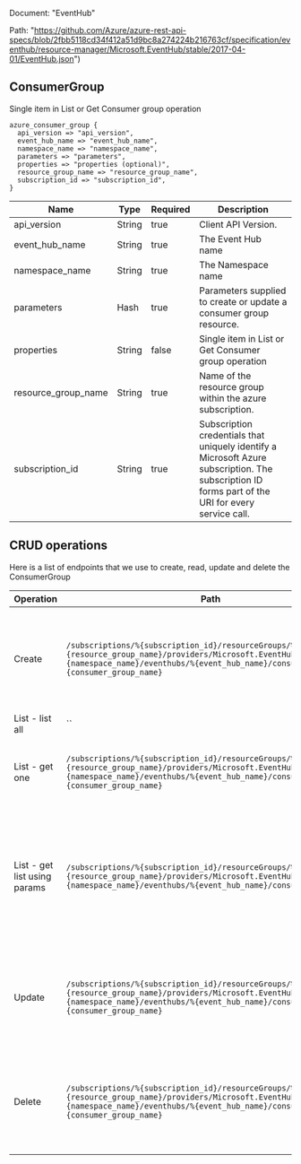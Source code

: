 Document: "EventHub"


Path: "https://github.com/Azure/azure-rest-api-specs/blob/2fbb5118cd34f412a51d9bc8a274224b216763cf/specification/eventhub/resource-manager/Microsoft.EventHub/stable/2017-04-01/EventHub.json")

## ConsumerGroup

Single item in List or Get Consumer group operation

```puppet
azure_consumer_group {
  api_version => "api_version",
  event_hub_name => "event_hub_name",
  namespace_name => "namespace_name",
  parameters => "parameters",
  properties => "properties (optional)",
  resource_group_name => "resource_group_name",
  subscription_id => "subscription_id",
}
```

| Name        | Type           | Required       | Description       |
| ------------- | ------------- | ------------- | ------------- |
|api_version | String | true | Client API Version. |
|event_hub_name | String | true | The Event Hub name |
|namespace_name | String | true | The Namespace name |
|parameters | Hash | true | Parameters supplied to create or update a consumer group resource. |
|properties | String | false | Single item in List or Get Consumer group operation |
|resource_group_name | String | true | Name of the resource group within the azure subscription. |
|subscription_id | String | true | Subscription credentials that uniquely identify a Microsoft Azure subscription. The subscription ID forms part of the URI for every service call. |



## CRUD operations

Here is a list of endpoints that we use to create, read, update and delete the ConsumerGroup

| Operation | Path | Verb | Description | OperationID |
| ------------- | ------------- | ------------- | ------------- | ------------- |
|Create|`/subscriptions/%{subscription_id}/resourceGroups/%{resource_group_name}/providers/Microsoft.EventHub/namespaces/%{namespace_name}/eventhubs/%{event_hub_name}/consumergroups/%{consumer_group_name}`|Put|Creates or updates an Event Hubs consumer group as a nested resource within a Namespace.|ConsumerGroups_CreateOrUpdate|
|List - list all|``||||
|List - get one|`/subscriptions/%{subscription_id}/resourceGroups/%{resource_group_name}/providers/Microsoft.EventHub/namespaces/%{namespace_name}/eventhubs/%{event_hub_name}/consumergroups/%{consumer_group_name}`|Get|Gets a description for the specified consumer group.|ConsumerGroups_Get|
|List - get list using params|`/subscriptions/%{subscription_id}/resourceGroups/%{resource_group_name}/providers/Microsoft.EventHub/namespaces/%{namespace_name}/eventhubs/%{event_hub_name}/consumergroups`|Get|Gets all the consumer groups in a Namespace. An empty feed is returned if no consumer group exists in the Namespace.|ConsumerGroups_ListByEventHub|
|Update|`/subscriptions/%{subscription_id}/resourceGroups/%{resource_group_name}/providers/Microsoft.EventHub/namespaces/%{namespace_name}/eventhubs/%{event_hub_name}/consumergroups/%{consumer_group_name}`|Put|Creates or updates an Event Hubs consumer group as a nested resource within a Namespace.|ConsumerGroups_CreateOrUpdate|
|Delete|`/subscriptions/%{subscription_id}/resourceGroups/%{resource_group_name}/providers/Microsoft.EventHub/namespaces/%{namespace_name}/eventhubs/%{event_hub_name}/consumergroups/%{consumer_group_name}`|Delete|Deletes a consumer group from the specified Event Hub and resource group.|ConsumerGroups_Delete|
